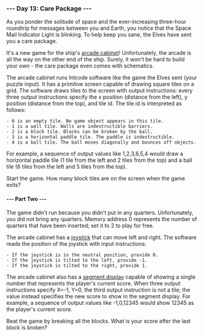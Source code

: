 ### --- Day 13: Care Package ---

As you ponder the solitude of space and the ever-increasing three-hour roundtrip for messages between
you and Earth, you notice that the Space Mail Indicator Light is blinking. To help keep you sane,
the Elves have sent you a care package.

It's a new game for the ship's [arcade cabinet](https://en.wikipedia.org/wiki/Arcade_cabinet)! Unfortunately,
the arcade is all the way on the other end of the ship. Surely, it won't be hard to build your own - the
care package even comes with schematics.

The arcade cabinet runs Intcode software like the game the Elves sent (your puzzle input). It has a primitive
screen capable of drawing square tiles on a grid. The software draws tiles to the screen with output
instructions: every three output instructions specify the x position (distance from the left), y position
(distance from the top), and tile id. The tile id is interpreted as follows:

    - 0 is an empty tile. No game object appears in this tile.
    - 1 is a wall tile. Walls are indestructible barriers.
    - 2 is a block tile. Blocks can be broken by the ball.
    - 3 is a horizontal paddle tile. The paddle is indestructible.
    - 4 is a ball tile. The ball moves diagonally and bounces off objects.

For example, a sequence of output values like 1,2,3,6,5,4 would draw a horizontal paddle tile (1 tile from
the left and 2 tiles from the top) and a ball tile (6 tiles from the left and 5 tiles from the top).

Start the game. How many block tiles are on the screen when the game exits?

#### --- Part Two ---

The game didn't run because you didn't put in any quarters. Unfortunately, you did not bring any quarters.
Memory address 0 represents the number of quarters that have been inserted; set it to 2 to play for free.

The arcade cabinet has a [joystick](https://en.wikipedia.org/wiki/Joystick) that can move left and right.
The software reads the position of the joystick with input instructions:

    - If the joystick is in the neutral position, provide 0.
    - If the joystick is tilted to the left, provide -1.
    - If the joystick is tilted to the right, provide 1.

The arcade cabinet also has a [segment display](https://en.wikipedia.org/wiki/Display_device#Segment_displays)
capable of showing a single number that represents the player's current score. When three output instructions
specify X=-1, Y=0, the third output instruction is not a tile; the value instead specifies the new score to
show in the segment display. For example, a sequence of output values like -1,0,12345 would show 12345 as the
player's current score.

Beat the game by breaking all the blocks. What is your score after the last block is broken?

